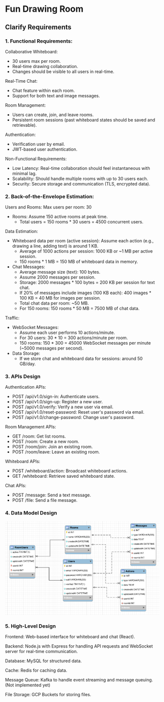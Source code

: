 # Fun Drawing Room

## Clarify Requirements

### 1. Functional Requirements:

Collaborative Whiteboard:
- 30 users max per room.
- Real-time drawing collaboration.
- Changes should be visible to all users in real-time.

Real-Time Chat:
- Chat feature within each room.
- Support for both text and image messages.

Room Management:
- Users can create, join, and leave rooms.
- Persistent room sessions (past whiteboard states should be saved and retrievable).

Authentication:
- Verification user by email.
- JWT-based user authentication.

Non-Functional Requirements:
- Low Latency: Real-time collaboration should feel instantaneous with minimal lag.
- Scalability: Should handle multiple rooms with up to 30 users each.
- Security: Secure storage and communication (TLS, encrypted data).

### 2. Back-of-the-Envelope Estimation:

Users and Rooms:
Max users per room: 30
- Rooms: Assume 150 active rooms at peak time.
    - Total users = 150 rooms * 30 users = 4500 concurrent users.

Data Estimation:
- Whiteboard data per room (active session): Assume each action (e.g., drawing a line, adding text) is around 1 KB.
    - Average of 1000 actions per session: 1000 KB or ~1 MB per active session.
    - 150 rooms * 1 MB = 150 MB of whiteboard data in memory.
- Chat Messages:
    - Average message size (text): 100 bytes.
    - Assume 2000 messages per session.
    - Storage: 2000 messages * 100 bytes = 200 KB per session for text chat.
    - If 20% of messages include images (100 KB each): 400 images * 100 KB = 40 MB for images per session.
    - Total chat data per room: ~50 MB.
    - For 150 rooms: 150 rooms * 50 MB = 7500 MB of chat data.

Traffic:
- WebSocket Messages:
    - Assume each user performs 10 actions/minute.
    - For 30 users: 30 * 10 = 300 actions/minute per room.
    - 150 rooms: 150 * 300 = 45000 WebSocket messages per minute (~5000 messages per second).
- Data Storage:
    - If we store chat and whiteboard data for sessions: around 50 GB/day.

### 3. APIs Design

Authentication APIs:
- POST /api/v1.0/sign-in: Authenticate users.
- POST /api/v1.0/sign-up: Register a new user.
- POST /api/v1.0/verify: Verify a new user via email.
- POST /api/v1.0/reset-password: Reset user's password via email.
- POST /api/v1.0/change-password: Change user's password.

Room Management APIs:
- GET /room: Get list rooms.
- POST /room: Create a new room.
- POST /room/join: Join an existing room.
- POST /room/leave: Leave an existing room.

Whiteboard APIs:
- POST /whiteboard/action: Broadcast whiteboard actions.
- GET /whiteboard: Retrieve saved whiteboard state.

Chat APIs:
- POST /message: Send a text message.
- POST /file: Send a file message.

### 4. Data Model Design

![database](public/database.png)

### 5. High-Level Design

Frontend: Web-based interface for whiteboard and chat (React).

Backend: Node.js with Express for handling API requests and WebSocket server for real-time communication.

Database: MySQL for structured data.

Cache: Redis for caching data.

Message Queue: Kafka to handle event streaming and message queuing. (Not implemented yet)

File Storage: GCP Buckets for storing files.

